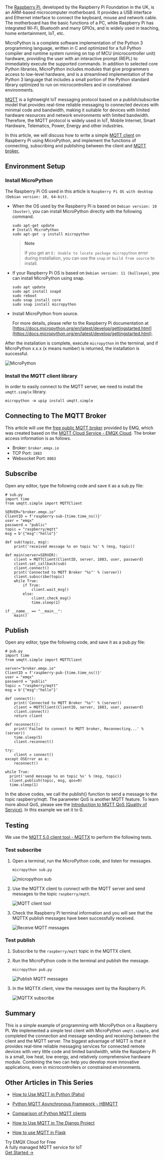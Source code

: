 The [Raspberry Pi](https://www.raspberrypi.org/), developed by the Raspberry Pi Foundation in the UK, is an ARM-based microcomputer motherboard. It provides a USB interface and Ethernet interface to connect the keyboard, mouse and network cable. The motherboard has the basic functions of a PC, while Raspberry Pi has integrated Wi-Fi, Bluetooth and many GPIOs, and is widely used in teaching, home entertainment, IoT, etc.

MicroPython is a complete software implementation of the Python 3 programming language, written in C and optimized for a full Python compiler and runtime system running on top of MCU (microcontroller unit) hardware, providing the user with an interactive prompt (REPL) to immediately execute the supported commands. In addition to selected core Python libraries, MicroPython includes modules that give programmers access to low-level hardware, and is a streamlined implementation of the Python 3 language that includes a small portion of the Python standard library optimized to run on microcontrollers and in constrained environments.

[MQTT](https://www.emqx.com/en/mqtt) is a lightweight IoT messaging protocol based on a publish/subscribe model that provides real-time reliable messaging to connected devices with minimal code and bandwidth, making it suitable for devices with limited hardware resources and network environments with limited bandwidth. Therefore, the MQTT protocol is widely used in IoT, Mobile Internet, Smart Hardware, Telematics, Power, Energy and other industries.

In this article, we will discuss how to write a simple [MQTT client](https://www.emqx.com/en/mqtt-client-sdk) on Raspberry Pi using MicroPython, and implement the functions of connecting, subscribing and publishing between the client and [MQTT broker.](https://www.emqx.com/en/mqtt/public-mqtt5-broker)


## Environment Setup

### Install MicroPython

   The Raspberry Pi OS used in this article is `Raspberry Pi OS with desktop
(Debian version: 10, 64-bit)`.

- When the OS used by the Raspberry Pi is based on `Debian version: 10 (buster)`, you can install MicroPython directly with the following command.

   ```
   sudo apt-get update
   # Install MicroPython
   sudo apt-get -y install micropython
   ```

   > **Note**
   >
   > If you get an `E: Unable to locate package micropython` error during installation, you can use the `snap` or `build from source` to install.

- If your Raspberry Pi OS is based on `Debian version: 11 (bullseye)`, you can install MicroPython using snap.

   ```
   sudo apt update
   sudo apt install snapd
   sudo reboot
   sudo snap install core
   sudo snap install micropython
   ```

- Install MicroPython from source.

   For more details, please refer to the Raspberry Pi documentation at [https://docs.micropython.org/en/latest/develop/gettingstarted.html](https://docs.micropython.org/en/latest/develop/gettingstarted.html).


After the installation is complete, execute `micropython` in the terminal, and if MicroPython x.x.x (x means number) is returned, the installation is successful.

![MicroPython](https://assets.emqx.com/images/b9b6de52e3c29063df1f4d906d52e578.png)

### Install the MQTT client library

In order to easily connect to the MQTT server, we need to install the `umqtt.simple` library.

```
micropython -m upip install umqtt.simple
```

   
## Connecting to The MQTT Broker

This article will use the [free public MQTT broker](https://www.emqx.com/en/mqtt/public-mqtt5-broker) provided by EMQ, which was created based on the [MQTT Cloud Service - EMQX Cloud](https://www.emqx.com/en/cloud). The broker access information is as follows.

- Broker: `broker.emqx.io`
- TCP Port: `1883`
- Websocket Port: `8083`


## Subscribe

Open any editor, type the following code and save it as a sub.py file:

```
# sub.py
import time
from umqtt.simple import MQTTClient

SERVER="broker.emqx.io"
ClientID = f'raspberry-sub-{time.time_ns()}'
user = "emqx"
password = "public"
topic = "raspberry/mqtt"
msg = b'{"msg":"hello"}'

def sub(topic, msg):
    print('received message %s on topic %s' % (msg, topic))

def main(server=SERVER):
    client = MQTTClient(ClientID, server, 1883, user, password)
    client.set_callback(sub)
    client.connect()
    print('Connected to MQTT Broker "%s"' % (server))
    client.subscribe(topic)
    while True:
        if True:
            client.wait_msg()
        else:
            client.check_msg()
            time.sleep(1)

if __name__ == "__main__":
    main()
```


## Publish

Open any editor, type the following code, and save it as a pub.py file:

```
# pub.py
import time
from umqtt.simple import MQTTClient

server="broker.emqx.io"
ClientID = f'raspberry-pub-{time.time_ns()}'
user = "emqx"
password = "public"
topic = "raspberry/mqtt"
msg = b'{"msg":"hello"}'

def connect():
    print('Connected to MQTT Broker "%s"' % (server))
    client = MQTTClient(ClientID, server, 1883, user, password)
    client.connect()
    return client

def reconnect():
    print('Failed to connect to MQTT broker, Reconnecting...' % (server))
    time.sleep(5)
    client.reconnect()

try:
    client = connect()
except OSError as e:
    reconnect()

while True:
  print('send message %s on topic %s' % (msg, topic))
  client.publish(topic, msg, qos=0)
  time.sleep(1)
```

In the above codes, we call the publish() function to send a message to the topic raspberry/mqtt. The parameter QoS is another MQTT feature. To learn more about QoS, please see the [Introduction to MQTT QoS (Quality of Service)](https://www.emqx.com/en/blog/introduction-to-mqtt-qos). In this example we set it to 0.


## Testing

We use the [MQTT 5.0 client tool - MQTTX](https://mqttx.app/) to perform the following tests.

### Test subscribe

1. Open a terminal, run the MicroPython code, and listen for messages.

   ```
   micropython sub.py
   ```

   ![micropython sub](https://assets.emqx.com/images/5aceddabb0706609862ba8f6c8436c14.png)

2. Use the MQTTX client to connect with the MQTT server and send messages to the topic `raspberry/mqtt`.

   ![MQTT client tool](https://assets.emqx.com/images/8ebd27d6b93c80dd77a44571557e8bfe.png)

3. Check the Raspberry Pi terminal information and you will see that the MQTTX publish messages have been successfully received.

   ![Receive MQTT messages](https://assets.emqx.com/images/30cf035b0136f7991990705ed76ec24f.png)

### Test publish

1. Subscribe to the `raspberry/mqtt` topic in the MQTTX client.

2. Run the MicroPython code in the terminal and publish the message.

   ```
   micropython pub.py
   ```

   ![Publish MQTT messages](https://assets.emqx.com/images/cdd350b4bb8e9506225f922de1e295dd.png)

3. In the MQTTX client, view the messages sent by the Raspberry Pi.

   ![MQTTX subscribe](https://assets.emqx.com/images/94abe428d1a1431d288630e90fd17f57.png)


## Summary

This is a simple example of programming with MicroPython on a Raspberry Pi. We implemented a simple test client with MicroPython `umqtt.simple`, and completed the connection and message sending and receiving between the client and the MQTT server. The biggest advantage of MQTT is that it provides real-time reliable messaging services for connected remote devices with very little code and limited bandwidth, while the Raspberry Pi is a small, low heat, low energy, and relatively comprehensive hardware module. Combining the two can help you develop more innovative applications, even in microcontrollers or constrained environments.

## Other Articles in This Series

- [How to Use MQTT in Python (Paho)](https://www.emqx.com/en/blog/how-to-use-mqtt-in-python)

- [Python MQTT Asynchronous Framework - HBMQTT](https://www.emqx.com/en/blog/python-async-mqtt-client-hbmqtt)

- [Comparison of Python MQTT clients](https://www.emqx.com/en/blog/comparision-of-python-mqtt-client)
- [How to Use MQTT in The Django Project](https://www.emqx.com/en/blog/how-to-use-mqtt-in-django)

- [How to use MQTT in Flask](https://www.emqx.com/en/blog/how-to-use-mqtt-in-flask)



<section class="promotion">
    <div>
        Try EMQX Cloud for Free
        <div class="is-size-14 is-text-normal has-text-weight-normal">A fully managed MQTT service for IoT</div>
    </div>
    <a href="https://accounts.emqx.com/signup?continue=https://cloud-intl.emqx.com/console/deployments/0?oper=new" class="button is-gradient px-5">Get Started →</a>
</section>
